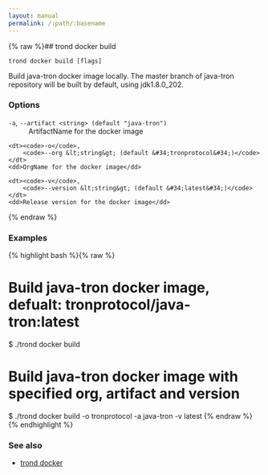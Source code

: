 ```yaml
---
layout: manual
permalink: /:path/:basename
---
```


{% raw %}## trond docker build

```
trond docker build [flags]
```

Build java-tron docker image locally.
The master branch of java-tron repository will be built by default, using jdk1.8.0_202.


### Options


<dl class="flags">
	<dt><code>-a</code>, 
		<code>--artifact &lt;string&gt; (default &#34;java-tron&#34;)</code></dt>
	<dd>ArtifactName for the docker image</dd>

	<dt><code>-o</code>, 
		<code>--org &lt;string&gt; (default &#34;tronprotocol&#34;)</code></dt>
	<dd>OrgName for the docker image</dd>

	<dt><code>-v</code>, 
		<code>--version &lt;string&gt; (default &#34;latest&#34;)</code></dt>
	<dd>Release version for the docker image</dd>
</dl>


{% endraw %}
### Examples

{% highlight bash %}{% raw %}
# Build java-tron docker image, defualt: tronprotocol/java-tron:latest
$ ./trond docker build

# Build java-tron docker image with specified org, artifact and version
$ ./trond docker build -o tronprotocol -a java-tron -v latest
{% endraw %}{% endhighlight %}

### See also

* [trond docker](./trond_docker)
